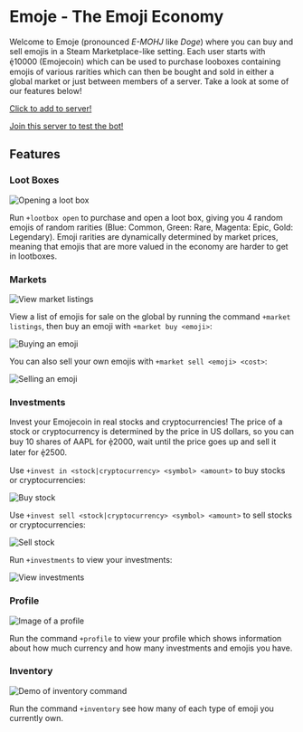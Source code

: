 # Emoje - The Emoji Economy
Welcome to Emoje (pronounced *E-MOHJ* like *Doge*) where you can buy and sell emojis in a Steam Marketplace-like setting. Each user starts with e̩̍10000 (Emojecoin) which can be used to purchase looboxes containing emojis of various rarities which can then be bought and sold in either a global market or just between members of a server. Take a look at some of our features below!

[Click to add to server!](https://discordapp.com/oauth2/authorize?client_id=592918333993648146&scope=bot&permissions=281664)

[Join this server to test the bot!](https://discord.gg/MaGyZxh)

## Features

### Loot Boxes
![Opening a loot box](https://i.imgur.com/gdsP13C.gif)

Run `+lootbox open` to purchase and open a loot box, giving you 4 random emojis of random rarities (Blue: Common, Green: Rare, Magenta: Epic, Gold: Legendary). Emoji rarities are dynamically determined by market prices, meaning that emojis that are more valued in the economy are harder to get in lootboxes.

### Markets
![View market listings](https://i.imgur.com/Og8y2G4.png)

View a list of emojis for sale on the global by running the command `+market listings`, then buy an emoji with `+market buy <emoji>`:

![Buying an emoji](https://i.imgur.com/lHTYzxs.gif)

You can also sell your own emojis with `+market sell <emoji> <cost>`:

![Selling an emoji](https://i.imgur.com/q3ZbVWv.gif)

### Investments
Invest your Emojecoin in real stocks and cryptocurrencies! The price of a stock or cryptocurrency is determined by the price in US dollars, so you can buy 10 shares of AAPL for e̩̍2000, wait until the price goes up and sell it later for e̩̍2500.

Use `+invest in <stock|cryptocurrency> <symbol> <amount>` to buy stocks or cryptocurrencies:

![Buy stock](https://i.imgur.com/G6SUdCI.png)

Use `+invest sell <stock|cryptocurrency> <symbol> <amount>` to sell stocks or cryptocurrencies:

![Sell stock](https://i.imgur.com/IYFNWRP.png)

Run `+investments` to view your investments:

![View investments](https://i.imgur.com/mMAV4ZG.png)

### Profile
![Image of a profile](https://i.imgur.com/CzkvmEs.png)

Run the command `+profile` to view your profile which shows information about how much currency and how many investments and emojis you have.

### Inventory
![Demo of inventory command](https://i.imgur.com/ykmiNgf.gif)

Run the command `+inventory` see how many of each type of emoji you currently own.